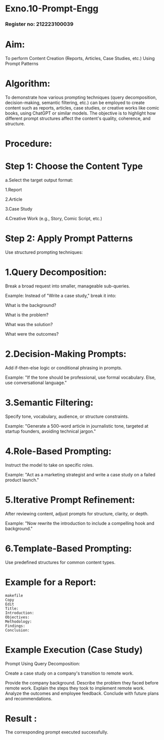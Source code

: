 # Exno.10-Prompt-Engg

### Register no: 212223100039
# Aim:
To perform Content Creation (Reports, Articles, Case Studies, etc.) Using Prompt Patterns

# Algorithm:
To demonstrate how various prompting techniques (query decomposition, decision-making, semantic filtering, etc.) can be employed to create content such as reports, articles, case studies, or creative works like comic books, using ChatGPT or similar models. The objective is to highlight how different prompt structures affect the content's quality, coherence, and structure.

# Procedure:
# Step 1: Choose the Content Type
a.Select the target output format:

1.Report

2.Article

3.Case Study

4.Creative Work (e.g., Story, Comic Script, etc.)

# Step 2: Apply Prompt Patterns
Use structured prompting techniques:

# 1.Query Decomposition:
Break a broad request into smaller, manageable sub-queries.

Example: Instead of "Write a case study," break it into:

What is the background?

What is the problem?

What was the solution?

What were the outcomes?

# 2.Decision-Making Prompts:
Add if-then-else logic or conditional phrasing in prompts.

Example: "If the tone should be professional, use formal vocabulary. Else, use conversational language."

# 3.Semantic Filtering:
Specify tone, vocabulary, audience, or structure constraints.

Example: "Generate a 500-word article in journalistic tone, targeted at startup founders, avoiding technical jargon."

# 4.Role-Based Prompting:
Instruct the model to take on specific roles.

Example: "Act as a marketing strategist and write a case study on a failed product launch."

# 5.Iterative Prompt Refinement:
After reviewing content, adjust prompts for structure, clarity, or depth.

Example: "Now rewrite the introduction to include a compelling hook and background."

# 6.Template-Based Prompting:
Use predefined structures for common content types.

# Example for a Report:
```
makefile
Copy
Edit
Title: 
Introduction: 
Objectives: 
Methodology: 
Findings: 
Conclusion:
```
# Example Execution (Case Study)
Prompt Using Query Decomposition:


Create a case study on a company's transition to remote work.

Provide the company background.
Describe the problem they faced before remote work.
Explain the steps they took to implement remote work.
Analyze the outcomes and employee feedback.
Conclude with future plans and recommendations.
# Result :
The corresponding prompt executed successfully.

